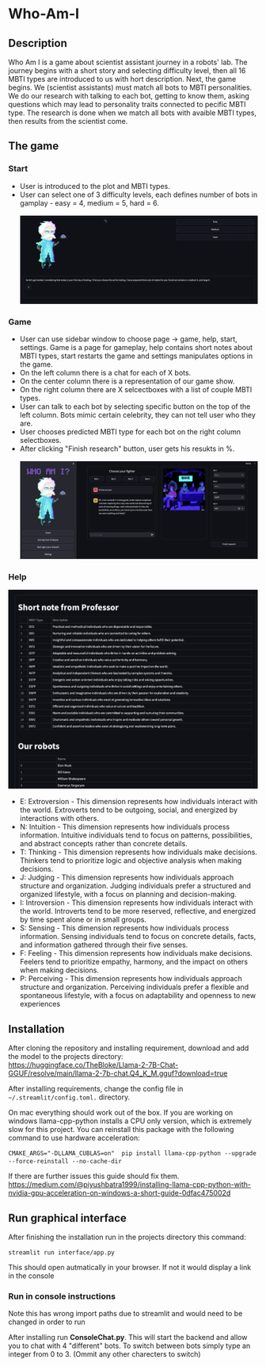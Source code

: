 # Who-Am-I
## Description
Who Am I is a game about scientist assistant journey in a robots' lab. The journey begins with a short story and selecting difficulty level, then all 16 MBTI types are introduced to us with hort description. Next, the game begins. We (scientist assistants) must match all bots to MBTI personalities. We do our research with talking to each bot, getting to know them, asking questions which may lead to personality traits connected to pecific MBTI type. The research is done when we match all bots with avaible MBTI types, then results from the scientist come.

## The game
### Start
* User is introduced to the plot and MBTI types.
* User can select one of 3 difficulty levels, each defines number of bots in gamplay - easy = 4, medium = 5, hard = 6.\
  \
![start](https://github.com/StainedMentor/Who-Am-I/blob/main/assets/select.png)
### Game
* User can use sidebar window to choose page -> game, help, start, settings. Game is a page for gameplay, help contains short notes about MBTI types, start restarts the game and settings manipulates options in the game.
* On the left column there is a chat for each of X bots.
* On the center column there is a representation of our game show.
* On the right column there are X selcectboxes with a list of couple MBTI types.
* User can talk to each bot by selecting specific button on the top of the left column. Bots mimic certain celebrity, they can not tell user who they are.
* User chooses predicted MBTI type for each bot on the right column selectboxes.
* After clicking "Finish research" button, user gets his resukts in %.\
  \
![game](https://github.com/StainedMentor/Who-Am-I/blob/main/assets/game.png)

### Help
![help](https://github.com/StainedMentor/Who-Am-I/blob/main/assets/help.png)

* E: Extroversion - This dimension represents how individuals interact with the world. Extroverts tend to be outgoing, social, and energized by interactions with others.
* N: Intuition - This dimension represents how individuals process information. Intuitive individuals tend to focus on patterns, possibilities, and abstract concepts rather than concrete details.
* T: Thinking - This dimension represents how individuals make decisions. Thinkers tend to prioritize logic and objective analysis when making decisions.
* J: Judging - This dimension represents how individuals approach structure and organization. Judging individuals prefer a structured and organized lifestyle, with a focus on planning and decision-making.
* I: Introversion - This dimension represents how individuals interact with the world. Introverts tend to be more reserved, reflective, and energized by time spent alone or in small groups.
* S: Sensing - This dimension represents how individuals process information. Sensing individuals tend to focus on concrete details, facts, and information gathered through their five senses.
* F: Feeling - This dimension represents how individuals make decisions. Feelers tend to prioritize empathy, harmony, and the impact on others when making decisions.
* P: Perceiving - This dimension represents how individuals approach structure and organization. Perceiving individuals prefer a flexible and spontaneous lifestyle, with a focus on adaptability and openness to new experiences

## Installation
After cloning the repository and installing requirement, download and add the model to the projects directory: https://huggingface.co/TheBloke/Llama-2-7B-Chat-GGUF/resolve/main/llama-2-7b-chat.Q4_K_M.gguf?download=true

After installing requirements, change the config file in  `~/.streamlit/config.toml.` directory.

On mac everything should work out of the box. If you are working on windows llama-cpp-python installs a CPU only version, which is extremely slow for this project. You can reinstall this package with the following command to use hardware acceleration:
```
CMAKE_ARGS="-DLLAMA_CUBLAS=on"  pip install llama-cpp-python --upgrade --force-reinstall --no-cache-dir
```
If there are further issues this guide should fix them. https://medium.com/@piyushbatra1999/installing-llama-cpp-python-with-nvidia-gpu-acceleration-on-windows-a-short-guide-0dfac475002d

## Run graphical interface
After finishing the installation run in the projects directory this command:
```
streamlit run interface/app.py
```
This should open autmatically in your browser. If not it would display a link in the console
### Run in console instructions 
Note this has wrong import paths due to streamlit and would need to be changed in order to run

After installing run **ConsoleChat.py**.
This will start the backend and allow you to chat with 4 "different" bots.
To switch between bots simply type an integer from 0 to 3. (Ommit any other charecters to switch)

